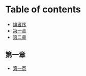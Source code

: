 # Table of contents

* [编者序](README.md)
* [第一章](di-yi-zhang.md)
* [第二章](di-er-zhang.md)

## 第一章

* [第一页](di-yi-zhang-1/di-yi-ye.md)
